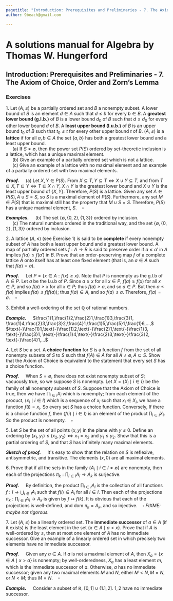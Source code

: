 ```yaml
---
pagetitle: "Introduction: Prerequisites and Preliminaries - 7. The Axiom of Choice, Order and Zorn’s Lemma"
author: 9beach@gmail.com

---
```


# A solutions manual for Algebra by Thomas W. Hungerford
## Introduction: Prerequisites and Preliminaries - 7. The Axiom of Choice, Order and Zorn’s Lemma
### Exercises

1\. Let $(A, \le )$ be a partially ordered set and $B$ a nonempty subset. A
lower bound of $B$ is an element $d\in A$ such that $d\le b$ for every $b\in B$.
A **greatest lower bound (g.l.b.)** of $B$ is a lower bound $d_0$ of $B$ such
that $d \le d_0$ for every other lower bound $d$ of $B$. A **least upper bound
(l.u.b.)** of $B$ is an upper bound $t_0$ of $B$ such that $t_0 \le t$ for
every other upper bound $t$ of $B$. $(A,\le )$ is a **lattice** if for all $a,
b \in A$ the set $\{a, b\}$ has both a greatest lower bound and a least upper
bound.
\
&nbsp;$\quad$(a) If $S \ne \emptyset$, then the power set $P(S)$ ordered by
set-theoretic inclusion is a lattice, which has a unique maximal element.
\
&nbsp;$\quad$(b) Give an example of a partially ordered set which is not a
lattice.
\
&nbsp;$\quad$(c\) Give an example of a lattice with no maximal element and
an example of a partially ordered set with two maximal elements.

**_Proof._**&nbsp;$\quad$(a) Let $X, Y \in P(S)$. From
$X \subseteq T, Y \subseteq T \iff X \cup Y \subseteq T$,
and from $T \subseteq X, T \subseteq Y \iff T \subseteq X \cap Y$,
$X \cap Y$ is the greatest lower bound and $X \cup Y$ is the least upper
bound of $\left\{{X, Y}\right\}$. Therefore, $P(S)$ is a lattice. Given
any set $A \in P(S), A \cup S = S$, so $S$ is a maximal element of $P(S)$.
Furthermore, any set $M \in P(S)$ that is maximal still has the property
that $M \cup S = S$. Therefore, $P(S)$ has a unique maximal element,
$S$.$\quad\square$

**_Examples._**&nbsp;$\quad$(b) The set $\{\emptyset, \{0, 2\}, \{1, 3\}\}$ ordered
by inclusion.
\
&nbsp;$\quad$(c\) The natural numbers ordered in the traditional way, and
the set $\{\emptyset, \{0, 2\}, \{1, 3\}\}$ ordered by inclusion.

2\. A lattice $(A,\le )$ (see Exercise 1) is said to be **complete** if every
nonempty subset of $A$ has both a least upper bound and a greatest lower
bound. A map of partially ordered sets $f :A\to B$ is said to preserve
order if $a\le a'$ in $A$ implies $f(a) \le f(a')$ in $B$. Prove that an
order-preserving map $f$ of a complete lattice $A$ onto itself has at
least one fixed element (that is, an $a \in A$ such that $f(a) = a$).

**_Proof._**&nbsp;$\quad$Let $P=\{x\in A:f(x)\ge x\}$. Note that $P$ is nonempty as
the g.l.b of $A\in P$. Let $a$ be the l.u.b of $P$. Since $a\ge x$ for all
$x\in P$, $f(a) \ge f(x)$ for all $x\in P$, and so $f(a)\ge x$ for all $x\in P$;
thus $f(a) \ge a$, and so $a\in P$. But then $a\le f(a)$ implies $f(a)\le f(f(a))$;
thus $f(a)\in A$, and so $f(a)\le a$. Therefore, $f(a) = a$.$\quad\square$

3\. Exhibit a well-ordering of the set $\mathbb{Q}$ of rational numbers.

**_Example._**&nbsp;$\quad$$\frac{1}1,\frac{1}2,\frac{2}1,\frac{1}3,\frac{3}1,
\frac{1}4,\frac{2}3,\frac{3}2,\frac{4}1,\frac{1}5,\frac{5}1,\frac{1}6,...,$
$\text{-}\frac{1}1,\text{-}\frac{1}2,\text{-}\frac{2}1,\text{-}\frac{1}3,
\text{-}\frac{3}1, \text{-}\frac{1}4,\text{-}\frac{2}3,\text{-}\frac{3}2,
\text{-}\frac{4}1,...$

4\. Let $S$ be a set. A **choice function** for $S$ is a function $f$ from
the set of all nonempty subsets of $S$ to $S$ such that $f(A) \in A$ for
all $A \ne \emptyset, A\subseteq S$. Show that the Axiom of Choice is equivalent
to the statement that every set $S$ has a choice function.

**_Proof._**&nbsp;$\quad$When $S = \emptyset$, there does not exist nonempty
subset of $S$; vacuously true, so we suppose $S$ is nonempty.
Let $X=\{X_i\mid i\in I\}$ be the family of all nonempty subsets of $S$.
Suppose that the Axiom of Choice is true, then we have
$\prod_{i\in I}X_i$ which is nonempty; from each element of the procuct,
$\langle x_i\mid i\in I\rangle$ which is a sequence of $x_i$
such that $x_i\in X_i$, we have a function $f(i)=x_i$. So every set
$S$ has a choice function. Conversely, If there is a choice function $f$,
then $\langle f(i)\mid i\in I\rangle$ is an element of the product
$\prod_{i\in I}X_i$. So the product is nonempty.$\quad\square$

5\. Let $S$ be the set of all points $(x, y)$ in the plane with $y \le 0$.
Define an ordering by $(x_1,y_1) \le (x_2,y_2) \iff x_1 = x_2$ and $y_1 \le
y_2$. Show that this is a partial ordering of $S$, and that $S$ has
infinitely many maximal elements.

**_Sketch of proof._**&nbsp;$\quad$It's easy to show that the relation on $S$ is
reflexive, antisymmetric, and transitive. The elements $(x, 0)$ are all
maximal elements.

6\. Prove that if all the sets in the family $\{A_i \mid i \in I \ne
\emptyset\}$ are nonempty, then each of the projections $\pi _k : \prod_{i\in I}
{A_i \to A_k}$ is surjective.

**_Proof._**&nbsp;$\quad$By definition, the product $\prod_{i\in I}{A_i}$
is the collection of all functions $f : I \to \bigcup_{i \in I}A_i$ such
that $f(i) \in A_i$ for all $i \in I$. Then each of the projections
$\pi_k : \prod_{i\in I} {A_i \to A_k}$ is given by $f \mapsto f(k)$. It is
obvious that each of the projections is well-defined, and $\text{dom }
\pi_k=A_k$, and so injective.$\quad\square$
_FIXME: maybe not rigorous._

7\. Let $(A, \le )$ be a linearly ordered set. The **immediate successor** of
$a \in A$ (if it exists) is the least element in the set $\{x\in A\mid
a<x\}$. Prove that if $A$ is well-ordered by $\le$, then at most one element
of $A$ has no immediate successor. Give an example of a linearly ordered
set in which precisely two elements have no immediate successor.

**_Proof._**&nbsp;$\quad$Given any $a \in A$. If $a$ is not a maximal element
of $A$, then $X_a=\{x \in A\mid x>a\}$ is nonempty; by
well-orderedness, $X_a$ has a least element $m$, which is the immediate
successor of $a$. Otherwise, $a$ has no immediate successor; given any two
maximal elements $M$ and $N$, either $M < N, M = N$, or $N < M$; thus
$M = N$.$\quad\square$

**_Example._**&nbsp;$\quad$Consider a subset of $\mathbb{R}$, $\left[0, 1\right]
\cup \left(1.1, 2\right]$. $1, 2$ have no immediate
successor.
